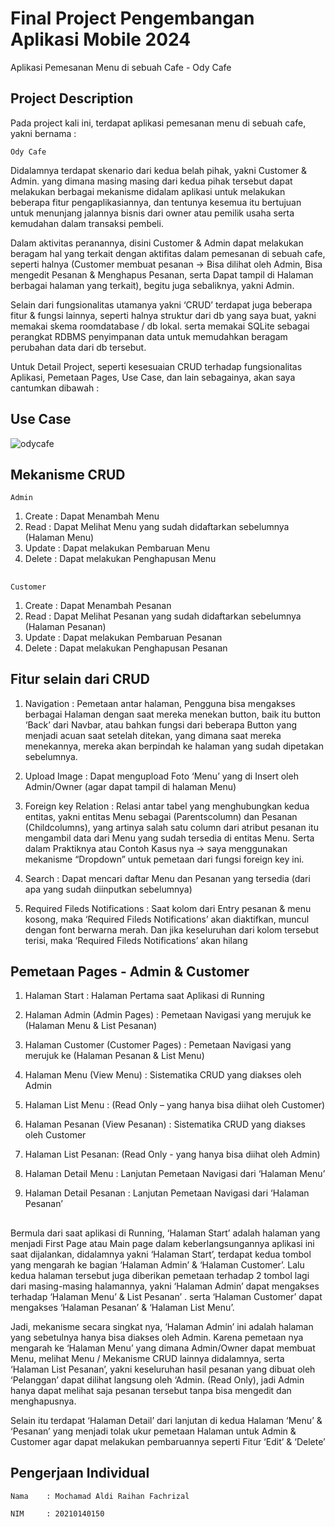 
# Final Project Pengembangan Aplikasi Mobile 2024
Aplikasi Pemesanan Menu di sebuah Cafe - Ody Cafe



## Project Description
Pada project kali ini, terdapat aplikasi pemesanan menu di sebuah cafe, yakni bernama :

    Ody Cafe 

Didalamnya terdapat skenario dari kedua belah pihak, yakni Customer & Admin. yang dimana masing masing dari kedua pihak tersebut dapat melakukan berbagai mekanisme didalam aplikasi untuk melakukan beberapa fitur pengaplikasiannya, dan tentunya kesemua itu bertujuan untuk menunjang jalannya bisnis dari owner  atau pemilik usaha serta kemudahan dalam transaksi pembeli. 

Dalam aktivitas peranannya, disini Customer & Admin dapat melakukan beragam hal yang terkait dengan aktifitas dalam pemesanan di sebuah cafe, seperti halnya (Customer membuat pesanan -> Bisa dilihat oleh Admin, Bisa mengedit Pesanan & Menghapus Pesanan, serta Dapat tampil di Halaman berbagai halaman yang terkait), begitu juga sebaliknya, yakni Admin. 

Selain dari fungsionalitas utamanya yakni ‘CRUD’ terdapat juga beberapa fitur & fungsi lainnya, seperti halnya struktur dari db yang saya buat, yakni memakai skema roomdatabase / db lokal. serta memakai SQLite sebagai perangkat RDBMS penyimpanan data untuk memudahkan beragam perubahan data dari db tersebut.

Untuk Detail Project, seperti kesesuaian CRUD terhadap fungsionalitas Aplikasi, Pemetaan Pages, Use Case, dan lain sebagainya, akan saya cantumkan dibawah :

## Use Case
![odycafe](https://github.com/Aldayanday1/odycafe/assets/91641328/98f88f6b-0042-4c0e-8bca-333824cdedc3)


## Mekanisme CRUD 

    Admin 
1.	Create : Dapat Menambah Menu
2.	Read : Dapat Melihat Menu yang sudah didaftarkan sebelumnya (Halaman Menu)
3.	Update : Dapat melakukan Pembaruan Menu
4.	Delete : Dapat melakukan Penghapusan Menu

##

    Customer 
1.	Create : Dapat Menambah Pesanan
2.	Read : Dapat Melihat Pesanan yang sudah didaftarkan sebelumnya (Halaman Pesanan)
3.	Update : Dapat melakukan Pembaruan Pesanan
4.	Delete : Dapat melakukan Penghapusan Pesanan


## Fitur selain dari CRUD 

1.	Navigation : Pemetaan antar halaman, Pengguna bisa mengakses berbagai Halaman dengan saat mereka menekan button, baik itu button ‘Back’ dari Navbar, atau bahkan fungsi dari beberapa Button yang menjadi acuan saat setelah ditekan, yang dimana saat mereka menekannya, mereka akan berpindah ke halaman yang sudah dipetakan sebelumnya.

2.	Upload Image : Dapat mengupload Foto ‘Menu’ yang di Insert oleh Admin/Owner (agar dapat tampil di halaman Menu)

3.	Foreign key Relation : Relasi antar tabel yang menghubungkan kedua entitas, yakni entitas Menu sebagai (Parentscolumn) dan Pesanan (Childcolumns), yang artinya salah satu column dari atribut pesanan itu mengambil data dari Menu yang sudah tersedia di entitas Menu. Serta dalam Praktiknya atau Contoh Kasus nya -> saya menggunakan mekanisme “Dropdown” untuk pemetaan dari fungsi foreign key ini. 

4.	Search : Dapat mencari daftar Menu dan Pesanan yang tersedia (dari apa yang sudah diinputkan sebelumnya)

5.	Required Fileds Notifications : Saat kolom dari Entry pesanan & menu kosong, maka ‘Required Fileds Notifications’ akan diaktifkan, muncul dengan font berwarna merah. Dan jika keseluruhan dari kolom tersebut terisi, maka ‘Required Fileds Notifications’ akan hilang

## Pemetaan Pages - Admin & Customer

1.	Halaman Start : Halaman Pertama saat Aplikasi di Running

2.	Halaman Admin (Admin Pages) : Pemetaan Navigasi yang merujuk ke (Halaman Menu & List Pesanan)
3.	Halaman Customer (Customer Pages) : Pemetaan Navigasi yang merujuk ke (Halaman Pesanan & List Menu)
4.	Halaman Menu (View Menu) : Sistematika CRUD yang diakses oleh Admin
5.	Halaman List Menu : (Read Only – yang hanya bisa diihat oleh Customer)
6.	Halaman Pesanan (View Pesanan) : Sistematika CRUD yang diakses oleh Customer
7.	Halaman List Pesanan: (Read Only - yang hanya bisa diihat oleh Admin)
8.	Halaman Detail Menu : Lanjutan Pemetaan Navigasi dari ‘Halaman Menu’
9.	Halaman Detail Pesanan : Lanjutan Pemetaan Navigasi dari ‘Halaman Pesanan’


## 

Bermula dari saat aplikasi di Running, ‘Halaman Start’ adalah halaman yang menjadi First Page atau Main page dalam keberlangsungannya aplikasi ini saat dijalankan, didalamnya yakni ‘Halaman Start’, terdapat kedua tombol yang mengarah ke bagian ‘Halaman Admin’ & ‘Halaman Customer’. Lalu kedua halaman tersebut juga diberikan pemetaan terhadap 2 tombol lagi dari masing-masing halamannya, yakni ‘Halaman Admin’ dapat mengakses terhadap ‘Halaman Menu’ & List Pesanan’ . serta ‘Halaman Customer’ dapat mengakses ‘Halaman Pesanan’ & ‘Halaman List Menu’.

Jadi, mekanisme secara singkat nya, ‘Halaman Admin’ ini adalah halaman yang sebetulnya hanya bisa diakses oleh Admin. Karena pemetaan nya mengarah ke ‘Halaman Menu’ yang dimana Admin/Owner dapat membuat Menu, melihat Menu / Mekanisme CRUD lainnya didalamnya, serta ‘Halaman List Pesanan’, yakni keseluruhan hasil pesanan yang dibuat oleh ‘Pelanggan’ dapat dilihat langsung oleh ‘Admin. (Read Only), jadi Admin hanya dapat melihat saja pesanan tersebut tanpa bisa mengedit dan menghapusnya.

Selain itu terdapat ‘Halaman Detail’ dari lanjutan di kedua Halaman ‘Menu’ & ‘Pesanan’ yang menjadi tolak ukur pemetaan Halaman untuk Admin & Customer agar dapat melakukan pembaruannya seperti Fitur ‘Edit’ & ‘Delete’

## Pengerjaan Individual

    Nama    : Mochamad Aldi Raihan Fachrizal

    NIM     : 20210140150
